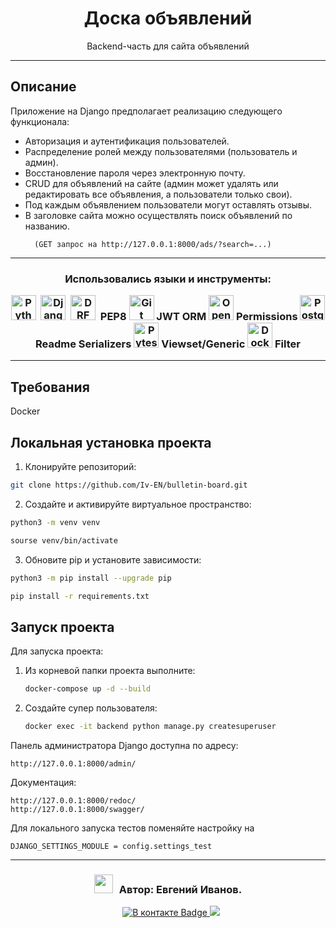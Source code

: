 <div align="center">
    <h1>Доска объявлений</h1> 
    <p>
        Backend-часть для сайта объявлений
    </p>
</div>

---

## Описание

Приложение на Django предполагает реализацию следующего функционала:

- Авторизация и аутентификация пользователей.
- Распределение ролей между пользователями (пользователь и админ).
- Восстановление пароля через электронную почту.
- CRUD для объявлений на сайте (админ может удалять или редактировать все объявления, а пользователи только свои).
- Под каждым объявлением пользователи могут оставлять отзывы.
- В заголовке сайта можно осуществлять поиск объявлений по названию.
  ```
    (GET запрос на http://127.0.0.1:8000/ads/?search=...)
    ```

---

<div align="center">
    <h3 align="center">
        <p>Использовались языки и инструменты:</p>
        <div>
            <img src="https://github.com/devicons/devicon/blob/master/icons/python/python-original-wordmark.svg" title="Python" alt="Python" width="40" height="40"/>&nbsp;
            <img src="https://github.com/devicons/devicon/blob/master/icons/django/django-plain-wordmark.svg" title="Django" alt="Django" width="40" height="40"/>&nbsp;
            <img src="https://github.com/devicons/devicon/blob/master/icons/djangorest/djangorest-original-wordmark.svg" title="DRF" alt="DRF" width="40" height="40"/>&nbsp;
            PEP8
            <img src="https://github.com/devicons/devicon/blob/master/icons/git/git-original-wordmark.svg" title="Git" alt="Git" width="40" height="40"/>
            JWT
            ORM
            <img src="https://github.com/devicons/devicon/blob/master/icons/openapi/openapi-original.svg" title="OpenAPI Docs" alt="OpenAPI Docs" width="40" height="40"/>
            Permissions
            <img src="https://github.com/devicons/devicon/blob/master/icons/postgresql/postgresql-original.svg" title="PostgreSQL" alt="PostgreSQL" width="40" height="40"/>
            Readme
            Serializers
            <img src="https://github.com/devicons/devicon/blob/master/icons/pytest/pytest-original.svg" title="Pytest" alt="Pytest" width="40" height="40"/>
            Viewset/Generic
            <img src="https://github.com/devicons/devicon/blob/master/icons/docker/docker-original.svg" title="Docker" alt="Docker" width="40" height="40"/>
            Filter
        </div>
    </h3>
</div>

---

## Требования

Docker

## Локальная установка проекта

1. Клонируйте репозиторий:

```bash
git clone https://github.com/Iv-EN/bulletin-board.git
```

2. Создайте и активируйте виртуальное пространство:

```bash
python3 -m venv venv
```

```bash
sourse venv/bin/activate
```

3. Обновите pip и установите зависимости:

```bash
python3 -m pip install --upgrade pip
```

```bash
pip install -r requirements.txt
```

## Запуск проекта

Для запуска проекта:

1. Из корневой папки проекта выполните:
    ```bash
    docker-compose up -d --build
    ```
2. Создайте супер пользователя:
   ```bash
   docker exec -it backend python manage.py createsuperuser 
   ```
Панель администратора Django доступна по адресу:
```
http://127.0.0.1:8000/admin/
```
Документация:

```
http://127.0.0.1:8000/redoc/
http://127.0.0.1:8000/swagger/
```
Для локального запуска тестов поменяйте настройку на 
```
DJANGO_SETTINGS_MODULE = config.settings_test
```
___

<h3 align="center">
    <p><img src="https://media.giphy.com/media/iY8CRBdQXODJSCERIr/giphy.gif" width="30" height="30" style="margin-right: 10px;">Автор: Евгений Иванов. </p>
</h3>
<p align="center">
     <div align="center"  class="icons-social" style="margin-left: 10px;">
            <a href="https://vk.com/engenivanov" target="blank" rel="noopener noreferrer">
                <img src="https://img.shields.io/badge/%D0%92%20%D0%BA%D0%BE%D0%BD%D1%82%D0%B0%D0%BA%D1%82%D0%B5-blue?style=for-the-badge&logo=VK&logoColor=white" alt="В контакте Badge"/>
            </a>
            <a href="https://t.me/IvENauto" target="blank" rel="noopener noreferrer">
                <img src="https://img.shields.io/badge/Telegram-2CA5E0?style=for-the-badge&logo=telegram&logoColor=white"/>
            </a>
    </div>

